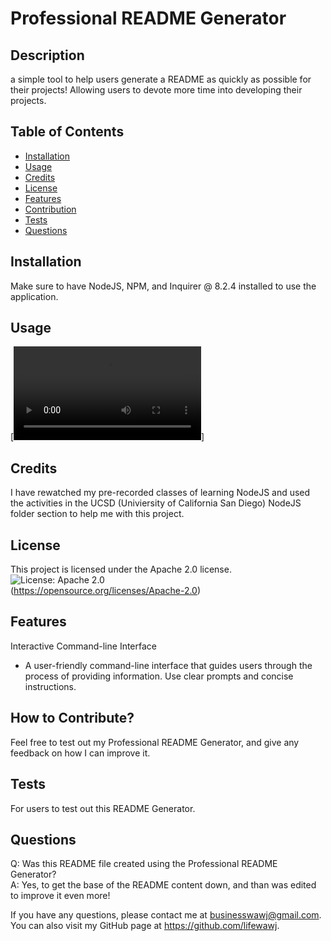 # Professional README Generator

  ## Description
  a simple tool to help users generate a README as quickly as possible for their projects! Allowing users to devote more time into developing their projects.

  ## Table of Contents
  - [Installation](#installation)
  - [Usage](#usage)
  - [Credits](#credits)
  - [License](#license)
  - [Features](#features)
  - [Contribution](#contribution)
  - [Tests](#tests)
  - [Questions](#questions)

  ## Installation
  Make sure to have NodeJS, NPM, and Inquirer @ 8.2.4 installed to use the application.

  ## Usage
  <!-- ![GIF](assets/README_generator_tutorial.gif) -->
  [![Video](./assets/README_generator_tutorial.mp4)]
  
  ## Credits
  I have rewatched my pre-recorded classes of learning NodeJS and used the activities in the UCSD (Univiersity of California San Diego) NodeJS folder section to help me with this project.

  ## License
  This project is licensed under the Apache 2.0 license. <br>
  ![License: Apache 2.0](https://img.shields.io/badge/License-Apache_2.0-blue.svg) <br>
  (https://opensource.org/licenses/Apache-2.0)

  ## Features
  Interactive Command-line Interface
  - A user-friendly command-line interface that guides users through the process of providing information. Use clear prompts and concise instructions.

  ## How to Contribute?
  Feel free to test out my Professional README Generator, and give any feedback on how I can improve it.

  ## Tests
  For users to test out this README Generator.

  ## Questions
  Q: Was this README file created using the Professional README Generator? <br>
  A: Yes, to get the base of the README content down, and than was edited to improve it even more!

  If you have any questions, please contact me at businesswawj@gmail.com.
  You can also visit my GitHub page at https://github.com/lifewawj.
  
